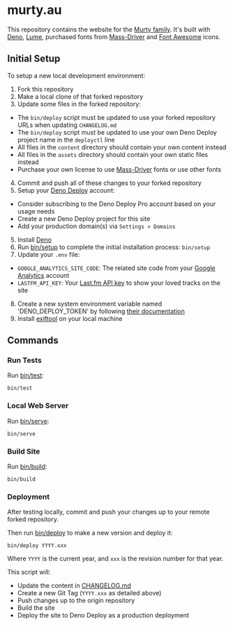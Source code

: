 # murty.au

This repository contains the website for the [Murty family](https://murty.au/). It's built with [Deno](https://deno.land/), [Lume](https://lumeland.github.io/), purchased fonts from [Mass-Driver](https://mass-driver.com/) and [Font Awesome](https://fontawesome.com/)  icons.

## Initial Setup

To setup a new local development environment:

1. Fork this repository
2. Make a local clone of that forked repository
3. Update some files in the forked repository:
  - The `bin/deploy` script must be updated to use your forked repository URLs when updating `CHANGELOG.md`
  - The `bin/deploy` script must be updated to use your own Deno Deploy project name in the `deployctl` line
  - All files in the `content` directory should contain your own content instead
  - All files in the `assets` directory should contain your own static files instead
  - Purchase your own license to use [Mass-Driver](https://mass-driver.com/) fonts or use other fonts
4. Commit and push all of these changes to your forked repository
5. Setup your [Deno Deploy](https://deno.com/deploy) account:
  - Consider subscribing to the Deno Deploy Pro account based on your usage needs
  - Create a new Deno Deploy project for this site
  - Add your production domain(s) via `Settings > Domains`
5. Install [Deno](https://deno.land/)
6. Run [bin/setup](bin/setup) to complete the initial installation process: `bin/setup`
7. Update your `.env` file:
  - `GOOGLE_ANALYTICS_SITE_CODE`: The related site code from your [Google Analytics](https://analytics.google.com/) account
  - `LASTFM_API_KEY`: Your [Last.fm API key](https://www.last.fm/api/account/create) to show your loved tracks on the site
8. Create a new system environment variable named 'DENO_DEPLOY_TOKEN' by following [their documentation](https://deno.com/deploy/docs/deployctl)
9. Install [exiftool](https://exiftool.org/) on your local machine

## Commands

### Run Tests

Run [bin/test](bin/test):

```
bin/test
```

### Local Web Server

Run [bin/serve](bin/serve):

```
bin/serve
```

### Build Site

Run [bin/build](bin/build):

```
bin/build
```

### Deployment

After testing locally, commit and push your changes up to your remote forked repository.

Then run [bin/deploy](bin/deploy) to make a new version and deploy it:

```
bin/deploy YYYY.xxx
```

Where `YYYY` is the current year, and `xxx` is the revision number for that year.

This script will:

- Update the content in [CHANGELOG.md](CHANGELOG.md)
- Create a new Git Tag (`YYYY.xxx` as detailed above)
- Push changes up to the origin repository
- Build the site
- Deploy the site to Deno Deploy as a production deployment
